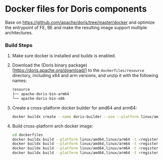 # Docker files for Doris components

Base on https://github.com/apache/doris/tree/master/docker and optimize the entrypoint of FE, BE and make the resulting
image support multiple architectures.

### Build Steps

1. Make sure docker is installed and buildx is enabled.

2. Download the (Doris binary package)[https://doris.apache.org/download/] to the `dockerfiles/resource` directory, including x64 and arm versions, and unzip it with the following names:

   ```bash
   resource
   ├── apache-doris-bin-arm64
   └── apache-doris-bin-x86
   ```

3. Create a cross-platform docker builder for amd64 and arm64:

   ```bash
   docker buildx create --name doris-builder --use --platform linux/amd64,linux/arm64
   ```

4. Build cross-platform arch docker image:

   ```bash
   cd dockerfiles
   docker buildx build --platform linux/amd64,linux/arm64 -t <register>/<namespace>/doris-fe:2.0 -f fe/Dockerfile . --push
   docker buildx build --platform linux/amd64,linux/arm64 -t <register>/<namespace>/doris-be:2.0 -f be/Dockerfile . --push
   docker buildx build --platform linux/amd64,linux/arm64 -t <register>/<namespace>/doris-cn:2.0 -f cn/Dockerfile . --push
   docker buildx build --platform linux/amd64,linux/arm64 -t <register>/<namespace>/doris-broker:2.0 -f broker/Dockerfile . --push
   ```
